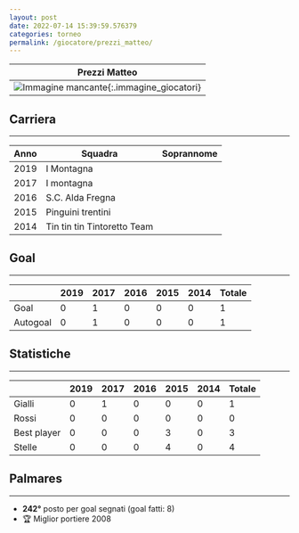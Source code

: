 ```yaml
---
layout: post
date: 2022-07-14 15:39:59.576379
categories: torneo
permalink: /giocatore/prezzi_matteo/
---
```

<link rel='stylesheets' href='./../assets/giocatori.css'>

| Prezzi Matteo |
|:-----:|
| ![Immagine mancante]('./../../assets/giocatori/prezzi_matteo.png){:.immagine_giocatori} |


## Carriera
----

|Anno|Squadra|Soprannome|
|:---:|---|---|
|2019|I Montagna||
|2017|I montagna||
|2016|S.C. Alda Fregna||
|2015|Pinguini trentini||
|2014|Tin tin tin Tintoretto Team||


## Goal
----

| |2019|2017|2016|2015|2014| Totale |
|---|---|---|---|---|---|---|
|Goal|0|1|0|0|0|1|
|Autogoal|0|1|0|0|0|1|


## Statistiche
----

| |2019|2017|2016|2015|2014| Totale |
|---|---|---|---|---|---|---|
|Gialli|0|1|0|0|0|1|
|Rossi|0|0|0|0|0|0|
|Best player|0|0|0|3|0|3|
|Stelle|0|0|0|4|0|4|


## Palmares
----

- **242°** posto per goal segnati (goal fatti: 8)
- 🏆 Miglior portiere 2008